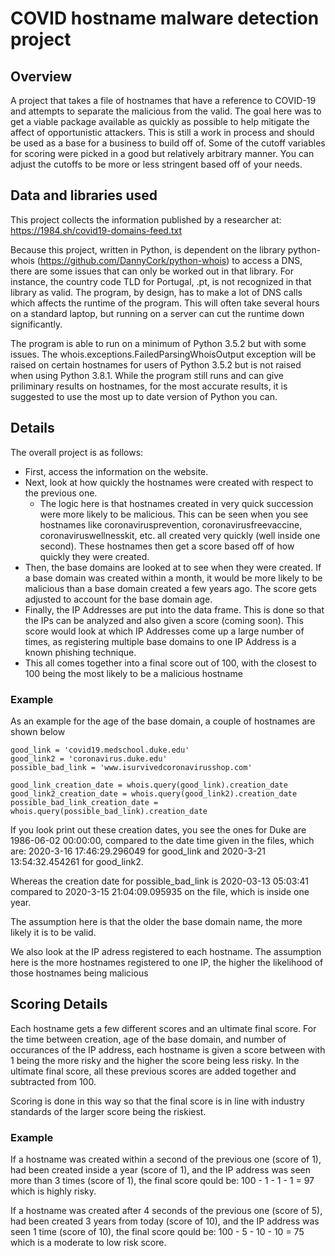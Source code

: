 # COVID hostname malware detection project


## Overview
A project that takes a file of hostnames that have a reference to COVID-19 and attempts to separate the malicious from the valid. The goal here was to get a viable package available as quickly as possible to help mitigate the affect of opportunistic attackers. This is still a work in process and should be used as a base for a business to build off of. Some of the cutoff variables for scoring were picked in a good but relatively arbitrary manner. You can adjust the cutoffs to be more or less stringent based off of your needs.


## Data and libraries used
This project collects the information published by a researcher at: https://1984.sh/covid19-domains-feed.txt

Because this project, written in Python, is dependent on the library python-whois (https://github.com/DannyCork/python-whois) to access a DNS, there are some issues that can only be worked out in that library. For instance, the country code TLD for Portugal, .pt, is not recognized in that library as valid. The program, by design, has to make a lot of DNS calls which affects the runtime of the program. This will often take several hours on a standard laptop, but running on a server can cut the runtime down significantly.

The program is able to run on a minimum of Python 3.5.2 but with some issues. The whois.exceptions.FailedParsingWhoisOutput exception will be raised on certain hostnames for users of Python 3.5.2 but is not raised when using Python 3.8.1. While the program still runs and can give priliminary results on hostnames, for the most accurate results, it is suggested to use the most up to date version of Python you can.


## Details
The overall project is as follows:
- First, access the information on the website. 
- Next, look at how quickly the hostnames were created with respect to the previous one.
  - The logic here is that hostnames created in very quick succession were more likely to be malicious. This can be seen when you see hostnames like coronavirusprevention, coronavirusfreevaccine, coronaviruswellnesskit, etc. all created very quickly (well inside one second). These hostnames then get a score based off of how quickly they were created.
- Then, the base domains are looked at to see when they were created. If a base domain was created within a month, it would be more likely to be malicious than a base domain created a few years ago. The score gets adjusted to account for the base domain age.
- Finally, the IP Addresses are put into the data frame. This is done so that the IPs can be analyzed and also given a score (coming soon). This score would look at which IP Addresses come up a large number of times, as registering multiple base domains to one IP Address is a known phishing technique. 
- This all comes together into a final score out of 100, with the closest to 100 being the most likely to be a malicious hostname

### Example
As an example for the age of the base domain, a couple of hostnames are shown below

```
good_link = 'covid19.medschool.duke.edu'
good_link2 = 'coronavirus.duke.edu'
possible_bad_link = 'www.isurvivedcoronavirusshop.com'

good_link_creation_date = whois.query(good_link).creation_date
good_link2_creation_date = whois.query(good_link2).creation_date
possible_bad_link_creation_date = whois.query(possible_bad_link).creation_date
```

If you look print out these creation dates, you see the ones for Duke are 1986-06-02 00:00:00, compared to the date time given in the files, which are: 2020-3-16 17:46:29.296049 for good_link and 2020-3-21 13:54:32.454261 for good_link2. 

Whereas the creation date for possible_bad_link is 2020-03-13 05:03:41 compared to 2020-3-15 21:04:09.095935 on the file, which is inside one year. 

The assumption here is that the older the base domain name, the more likely it is to be valid.

We also look at the IP adress registered to each hostname. The assumption here is the more hostnames registered to one IP, the higher the likelihood of those hostnames being malicious

## Scoring Details
Each hostname gets a few different scores and an ultimate final score. For the time between creation, age of the base domain, and number of occurances of the IP address, each hostname is given a score between with 1 being the more risky and the higher the score being less risky. In the ultimate final score, all these previous scores are added together and subtracted from 100.

Scoring is done in this way so that the final score is in line with industry standards of the larger score being the riskiest.

### Example
If a hostname was created within a second of the previous one (score of 1), had been created inside a year (score of 1), and the IP address was seen more than 3 times (score of 1), the final score qould be: 100 - 1 - 1 - 1 = 97 which is highly risky.

If a hostname was created after 4 seconds of the previous one (score of 5), had been created 3 years from today (score of 10), and the IP address was seen 1 time (score of 10), the final score qould be: 100 - 5 - 10 - 10 = 75 which is a moderate to low risk score.

